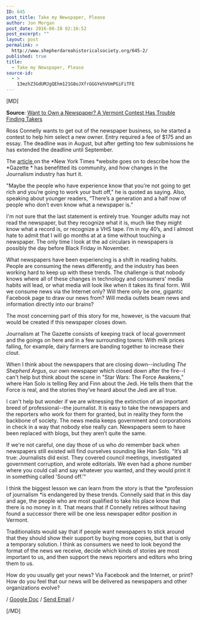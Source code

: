 ```yaml
---
ID: 645
post_title: Take my Newspaper, Please
author: Jon Morgan
post_date: 2016-08-28 02:16:52
post_excerpt: ""
layout: post
permalink: >
  http://www.shepherdareahistoricalsociety.org/645-2/
published: true
title:
  - Take my Newspaper, Please
source-id:
  - >
    13mzhZ3GdUMJgQEhm121G8oJXfrGGGYehVUmPGiFiTFE
---
```

[MD]

**Source**: [Want to Own a Newspaper? A Vermont Contest Has Trouble Finding Takers](http://www.nytimes.com/2016/08/26/us/want-to-own-a-newspaper-a-vermont-contest-has-trouble-finding-takers.html)

Ross Connelly wants to get out of the newspaper business, so he started a contest to help him select a new owner. Entry required a fee of $175 and an essay. The deadline was in August, but after getting too few submissions he has extended the deadline until September.

The [article ](http://www.nytimes.com/2016/08/26/us/want-to-own-a-newspaper-a-vermont-contest-has-trouble-finding-takers.html) on the *New York Times *website goes on to describe how the *Gazette * has benefitted its community, and how changes in the Journalism industry has hurt it.

"Maybe the people who have experience know that you're not going to get rich and you’re going to work your butt off," he is quoted as saying. Also, speaking about younger readers, “There’s a generation and a half now of people who don’t even know what a newspaper is.”

I'm not sure that the last statement is entirely true. Younger adults may not read the newspaper, but they recognize what it is, much like they might know what a record is, or recognize a VHS tape. I’m in my 40’s, and I almost hate to admit that I will go months at at a time without touching a newspaper. The only time I look at the ad circulars in newspapers is possibly the day before Black Friday in November.

What newspapers have been experiencing is a shift in reading habits. People are consuming the news differently, and the industry has been working hard to keep up with these trends. The challenge is that nobody knows where all of these changes in technology and consumers' media habits will lead, or what media will look like when it takes its final form. Will we consume news via the Internet only? Will there only be one, gigantic Facebook page to draw our news from? Will media outlets beam news and information directly into our brains?

The most concerning part of this story for me, however, is the vacuum that would be created if this newspaper closes down.

Journalism at The Gazette consists of keeping track of local government and the goings on here and in a few surrounding towns: With milk prices falling, for example, dairy farmers are banding together to increase their clout.

When I think about the newspapers that are closing down--including *The Shepherd Argus*, our own newspaper which closed down after the fire--I can't help but think about the scene in "Star Wars: The Force Awakens," where Han Solo is telling Rey and Finn about the Jedi. He tells them that the Force is real, and the stories they’ve heard about the Jedi are all true.

I can't help but wonder if we are witnessing the extinction of an important breed of professional--the journalist. It is easy to take the newspapers and the reporters who work for them for granted, but in reality they form the backbone of society. The news media keeps government and corporations in check in a way that nobody else really can. Newspapers seem to have been replaced with blogs, but they aren’t quite the same.

If we're not careful, one day those of us who *do* remember back when newspapers still existed will find ourselves sounding like Han Solo. "It’s all true: Journalists did exist. They covered council meetings, investigated government corruption, and wrote editorials. We even had a phone number where you could call and say whatever you wanted, and they would print it in something called 'Sound off.’"

I think the biggest lesson we can learn from the story is that the *profession of journalism *is endangered by these trends. Connelly said that in this day and age, the people who are most qualified to take his place know that there is no money in it. That means that if Connelly retires without having found a successor there will be one less newspaper editor position in Vermont.

Traditionalists would say that if people want newspapers to stick around that they should show their support by buying more copies, but that is only a temporary solution. I think as consumers we need to look beyond the format of the news we receive, decide which kinds of stories are most important to us, and then support the news reporters and editors who bring them to us.

How do you usually get your news? Via Facebook and the Internet, or print? How do you feel that our news will be delivered as newspapers and other organizations evolve?

/ [Google Doc](https://docs.google.com/document/d/13mzhZ3GdUMJgQEhm121G8oJXfrGGGYehVUmPGiFiTFE/edit?usp=sharing) / [Send Email](mailto:shepherddigest@gmail.com) /

[/MD]